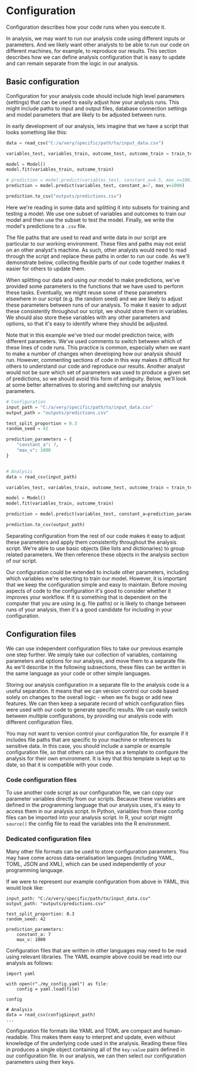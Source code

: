 # Configuration

Configuration describes how your code runs when you execute it.

In analysis, we may want to run our analysis code using different inputs or parameters. And we likely want other analysts to be able to run our code on different machines, for example, to reproduce our results. This section describes how we can define analysis configuration that is easy to update and can remain separate from the logic in our analysis.

## Basic configuration

Configuration for your analysis code should include high level parameters (settings) that can be used to easily adjust how your analysis runs. This might include paths to input and output files, database connection settings and model parameters that are likely to be adjusted between runs.

In early development of our analysis, lets imagine that we have a script that looks something like this:

```python
data = read_csv("C:/a/very/specific/path/to/input_data.csv") 

variables_test, variables_train, outcome_test, outcome_train = train_test_split(data["a", "b", "c"], data["outcome"], test_size=0.3, random_seed=42)

model = Model()
model.fit(variables_train, outcome_train)

# prediction = model.predict(variables_test, constant_a=4.5, max_v=100)
prediction = model.predict(variables_test, constant_a=7, max_v=1000)

prediction.to_csv("outputs/predictions.csv")
```

Here we're reading in some data and splitting it into subsets for training and testing a model. We use one subset of variables and outcomes to train our model and then use the subset to test the model. Finally, we write the model's predictions to a `.csv` file.

The file paths that are used to read and write data in our script are particular to our working environment. These files and paths may not exist on an other analyst's machine. As such, other analysts would need to read through the script and replace these paths in order to run our code. As we'll demonstrate below, collecting flexible parts of our code together makes it easier for others to update them.

When splitting our data and using our model to make predictions, we've provided some parameters to the functions that we have used to perform these tasks. Eventually, we might reuse some of these parameters elsewhere in our script (e.g. the random seed) and we are likely to adjust these parameters between runs of our analysis. To make it easier to adjust these consistently throughout our script, we should store them in variables. We should also store these variables with any other parameters and options, so that it's easy to identify where they should be adjusted.

Note that in this example we've tried our model prediction twice, with different parameters. We've used comments to switch between which of these lines of code runs. This practice is common, especially when we want to make a number of changes when developing how our analysis should run. However, commenting sections of code in this way makes it difficult for others to understand our code and reproduce our results. Another analyst would not be sure which set of parameters was used to produce a given set of predictions, so we should avoid this form of ambiguity. Below, we'll look at some better alternatives to storing and switching our analysis parameters.

<!-- For consistency, it might be worth having an R code example as well -->

```python
# Configuration
input_path = "C:/a/very/specific/path/to/input_data.csv"
output_path = "outputs/predictions.csv"

test_split_proportion = 0.3
random_seed = 42

prediction_parameters = {
    "constant_a": 7,
    "max_v": 1000
}


# Analysis
data = read_csv(input_path)

variables_test, variables_train, outcome_test, outcome_train = train_test_split(data["a", "b", "c"], data["outcome"], test_size=test_split_proportion, random_seed=random_seed)

model = Model()
model.fit(variables_train, outcome_train)

prediction = model.predict(variables_test, constant_a=prediction_parameters["constant_a"], max_v=prediction_parameters["max_v"])

prediction.to_csv(output_path)
```

Separating configuration from the rest of our code makes it easy to adjust these parameters and apply them consistently throughout the analysis script. We're able to use basic objects (like lists and dictionaries) to group related parameters. We then reference these objects in the analysis section of our script.

Our configuration could be extended to include other parameters, including which variables we're selecting to train our model. However, it is important that we keep the configuration simple and easy to maintain. Before moving aspects of code to the configuration it's good to consider whether it improves your workflow. If it is something that is dependent on the computer that you are using (e.g. file paths) or is likely to change between runs of your analysis, then it's a good candidate for including in your configuration.

## Configuration files

We can use independent configuration files to take our previous example one step further. We simply take our collection of variables, containing parameters and options for our analysis, and move them to a separate file. As we'll describe in the following subsections, these files can be written in the same language as your code or other simple languages.

Storing our analysis configuration in a separate file to the analysis code is a useful separation. It means that we can version control our code based solely on changes to the overall logic - when we fix bugs or add new features. We can then keep a separate record of which configuration files were used with our code to generate specific results. We can easily switch between multiple configurations, by providing our analysis code with different configuration files.

You may not want to version control your configuration file, for example if it includes file paths that are specific to your machine or references to sensitive data. In this case, you should include a sample or example configuration file, so that others can use this as a template to configure the analysis for their own environment. It is key that this template is kept up to date, so that it is compatible with your code.

### Code configuration files

To use another code script as our configuration file, we can copy our parameter variables directly from our scripts. Because these variables are defined in the programming language that our analysis uses, it's easy to access them in our analysis script. In Python, variables from these config files can be imported into your analysis script. In R, your script might `source()` the config file to read the variables into the R environment.

### Dedicated configuration files

Many other file formats can be used to store configuration parameters. You may have come across data-serialisation languages (including YAML, TOML, JSON and XML), which can be used independently of your programming language.

If we were to represent our example configuration from above in YAML, this would look like:

```
input_path: "C:/a/very/specific/path/to/input_data.csv"
output_path: "outputs/predictions.csv"

test_split_proportion: 0.3
random_seed: 42

prediction_parameters:
    constant_a: 7
    max_v: 1000
```

Configuration files that are written in other languages may need to be read using relevant libraries. The YAML example above could be read into our analysis as follows:

```
import yaml

with open(r"./my_config.yaml") as file:
    config = yaml.load(file)

config

# Analysis
data = read_csv(config$input_path)
...
```

Configuration file formats like YAML and TOML are compact and human-readable. This makes them easy to interpret and update, even without knowledge of the underlying code used in the analysis. Reading these files in produces a single object containing all of the `key:value` pairs defined in our configuration file. In our analysis, we can then select our configuration parameters using their keys.
